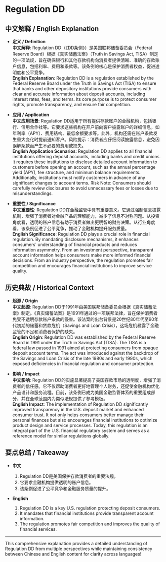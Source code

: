 # Regulation DD

## 中文解释 / English Explanation

* **定义 / Definition**  
  **中文解释**: Regulation DD（《DD条例》）是美国联邦储备委员会（Federal Reserve Board）根据《真实储蓄法案》（Truth in Savings Act, TISA）制定的一项法规，旨在确保银行和其他存款机构向消费者提供清晰、准确的存款账户信息，包括利率、费用和条款等。该条例的核心是保护消费者权益，促进透明度和公平竞争。  
  **English Explanation**: Regulation DD is a regulation established by the Federal Reserve Board under the Truth in Savings Act (TISA) to ensure that banks and other depository institutions provide consumers with clear and accurate information about deposit accounts, including interest rates, fees, and terms. Its core purpose is to protect consumer rights, promote transparency, and ensure fair competition.

* **应用 / Application**  
  **中文应用场景**: Regulation DD适用于所有提供存款账户的金融机构，包括银行、信用合作社等。它要求这些机构在开户前向客户披露账户的详细信息，如年利率（APY）、费用结构、最低余额要求等。此外，机构还需在账户条款发生重大变化时提前通知客户。风险提示：消费者应仔细阅读披露信息，避免因误解条款而产生不必要的费用或损失。  
  **English Application Scenarios**: Regulation DD applies to all financial institutions offering deposit accounts, including banks and credit unions. It requires these institutions to disclose detailed account information to customers before opening an account, such as the annual percentage yield (APY), fee structure, and minimum balance requirements. Additionally, institutions must notify customers in advance of any significant changes to account terms. Risk Note: Consumers should carefully review disclosures to avoid unnecessary fees or losses due to misunderstandings.

* **重要性 / Significance**  
  **中文重要性**: Regulation DD在金融监管中具有重要意义。它通过强制信息披露机制，增强了消费者对金融产品的理解能力，减少了信息不对称问题。从投资角度看，透明的账户信息有助于消费者做出更明智的财务决策。从行业角度看，该条例促进了公平竞争，推动了金融机构提升服务质量。  
  **English Significance**: Regulation DD plays a crucial role in financial regulation. By mandating disclosure mechanisms, it enhances consumers' understanding of financial products and reduces information asymmetry. From an investment perspective, transparent account information helps consumers make more informed financial decisions. From an industry perspective, the regulation promotes fair competition and encourages financial institutions to improve service quality.

## 历史典故 / Historical Context

* **起源 / Origin**  
  **中文起源**: Regulation DD于1991年由美国联邦储备委员会根据《真实储蓄法案》制定。《真实储蓄法案》是1991年通过的一项联邦法律，旨在保护消费者免受不透明存款账户条款的侵害。该法案的出台背景是20世纪80年代至90年代初期的储蓄和贷款危机（Savings and Loan Crisis），这场危机暴露了金融监管的不足和消费者保护的缺失。  
  **English Origin**: Regulation DD was established by the Federal Reserve Board in 1991 under the Truth in Savings Act (TISA). The TISA is a federal law passed in 1991 aimed at protecting consumers from opaque deposit account terms. The act was introduced against the backdrop of the Savings and Loan Crisis of the late 1980s and early 1990s, which exposed deficiencies in financial regulation and consumer protection.

* **影响 / Impact**  
  **中文影响**: Regulation DD的实施显著提高了美国存款市场的透明度，增强了消费者的信任感。它不仅帮助消费者更好地管理个人财务，还促使金融机构优化产品设计和服务流程。目前，该条例已成为美国金融监管体系的重要组成部分，并在全球范围内为类似法规提供了参考模板。  
  **English Impact**: The implementation of Regulation DD significantly improved transparency in the U.S. deposit market and enhanced consumer trust. It not only helps consumers better manage their personal finances but also encourages financial institutions to optimize product design and service processes. Today, this regulation is an integral part of the U.S. financial regulatory system and serves as a reference model for similar regulations globally.

## 要点总结 / Takeaway

* **中文**  
  1. Regulation DD是美国保护存款消费者的重要法规。
  2. 它要求金融机构提供透明的账户信息。
  3. 该条例促进了公平竞争和金融服务质量的提升。

* **English**  
  1. Regulation DD is a key U.S. regulation protecting deposit consumers.
  2. It mandates that financial institutions provide transparent account information.
  3. The regulation promotes fair competition and improves the quality of financial services.

---

This comprehensive explanation provides a detailed understanding of Regulation DD from multiple perspectives while maintaining consistency between Chinese and English content for clarity across languages!